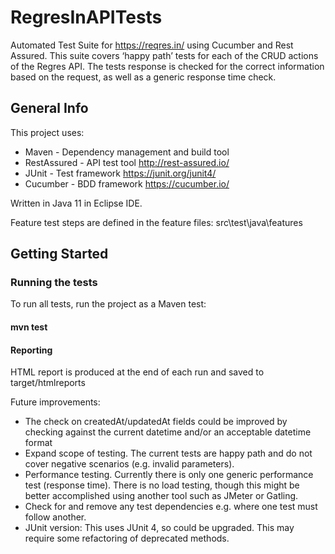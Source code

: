 # RegresInAPITests

Automated Test Suite for https://reqres.in/ using Cucumber and Rest Assured. This suite covers ‘happy path’ tests for each of the CRUD actions of the Regres API. The tests response is checked for the correct information based on the request, as well as a generic response time check.

## General Info

This project uses:

* Maven - Dependency management and build tool
* RestAssured - API test tool http://rest-assured.io/
* JUnit - Test framework https://junit.org/junit4/
* Cucumber - BDD framework https://cucumber.io/

Written in Java 11 in Eclipse IDE.

Feature test steps are defined in the feature files: src\test\java\features

## Getting Started
### Running the tests

To run all tests, run the project as a Maven test:
#### mvn test

#### Reporting

HTML report is produced at the end of each run and saved to target/htmlreports

Future improvements:
* The check on createdAt/updatedAt fields could be improved by checking against the current datetime and/or an acceptable datetime format
* Expand scope of testing. The current tests are happy path and do not cover negative scenarios (e.g. invalid parameters).
* Performance testing. Currently there is only one generic performance test (response time). There is no load testing, though this might be better accomplished using another tool such as JMeter or Gatling.
* Check for and remove any test dependencies e.g. where one test must follow another.
* JUnit version: This uses JUnit 4, so could be upgraded. This may require some refactoring of deprecated methods.

